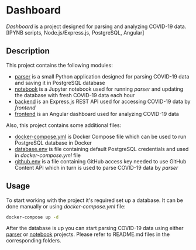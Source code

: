 # Dashboard

*Dashboard* is a project designed for parsing and analyzing COVID-19 data.
[IPYNB scripts, Node.js/Express.js, PostgreSQL, Angular]

## Description

This project contains the following modules:
- [parser](parser) is a small Python application designed for parsing COVID-19 data and saving it in PostgreSQL database 
- [notebook](notebook) is a Jupyter notebook used for running *parser* and updating the database with fresh COVID-19 data each hour
- [backend](backend) is an Express.js REST API used for accessing COVID-19 data by *frontend*
- [frontend](frontend) is an Angular dashboard used for analyzing COVID-19 data

Also, this project contains some additional files:
- [docker-compose.yml](docker-compose.yml) is Docker Compose file which can be used to run PostgreSQL database in Docker
- [database.env](database.env) is file containing default PostgreSQL credentials and used in *docker-compose.yml* file
- [github.env](github.env) is a file containing GitHub access key needed to use GitHub Content API which in turn is used to parse COVID-19 data by *parser*


## Usage

To start working with the project it's required set up a database. It can be done manually or using *docker-compose.yml* file: 
```bash
docker-compose up -d
```

After the database is up you can start parsing COVID-19 data using either [parser](parser) or [notebook](notebook) projects.
Please refer to README.md files in the corresponding folders.
 
